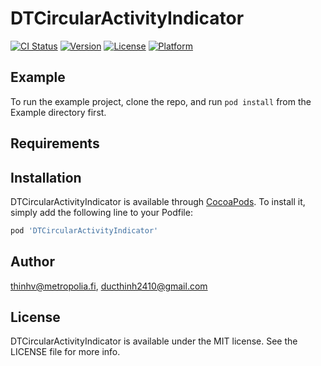 # DTCircularActivityIndicator

[![CI Status](http://img.shields.io/travis/thinhv@metropolia.fi/DTCircularActivityIndicator.svg?style=flat)](https://travis-ci.org/thinhv@metropolia.fi/DTCircularActivityIndicator)
[![Version](https://img.shields.io/cocoapods/v/DTCircularActivityIndicator.svg?style=flat)](http://cocoapods.org/pods/DTCircularActivityIndicator)
[![License](https://img.shields.io/cocoapods/l/DTCircularActivityIndicator.svg?style=flat)](http://cocoapods.org/pods/DTCircularActivityIndicator)
[![Platform](https://img.shields.io/cocoapods/p/DTCircularActivityIndicator.svg?style=flat)](http://cocoapods.org/pods/DTCircularActivityIndicator)

## Example

To run the example project, clone the repo, and run `pod install` from the Example directory first.

## Requirements

## Installation

DTCircularActivityIndicator is available through [CocoaPods](http://cocoapods.org). To install
it, simply add the following line to your Podfile:

```ruby
pod 'DTCircularActivityIndicator'
```

## Author

thinhv@metropolia.fi, ducthinh2410@gmail.com

## License

DTCircularActivityIndicator is available under the MIT license. See the LICENSE file for more info.
